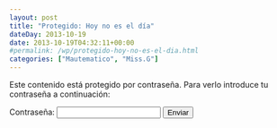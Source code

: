 ```yaml
---
layout: post
title: "Protegido: Hoy no es el día"
dateDay: 2013-10-19
date: 2013-10-19T04:32:11+00:00
#permalink: /wp/protegido-hoy-no-es-el-dia.html
categories: ["Mautematico", "Miss.G"]
---
```


<form action="http://blog.mautematico.com/wp-login.php?action=postpass" class="post-password-form" method="post">
<p>Este contenido está protegido por contraseña. Para verlo introduce tu contraseña a continuación:</p>
<p><label for="pwbox-951">Contraseña: <input name="post_password" id="pwbox-951" type="password" size="20" /></label> <input type="submit" name="Submit" value="Enviar" /></p>
</form>
